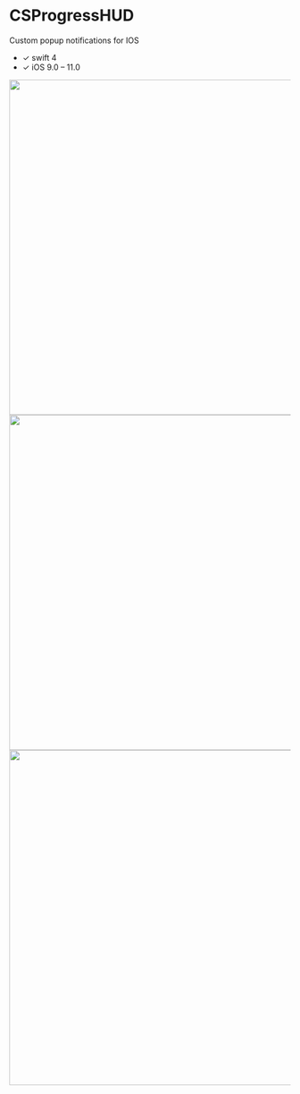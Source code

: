 # CSProgressHUD
Custom popup notifications for IOS

* ✓ swift 4
* ✓ iOS 9.0 – 11.0

<img src="https://raw.githubusercontent.com/tungthanhnguyen/CSProgressHUD/master/Screenshoots/iPhoneX-01.png" height=600 /> <img src="https://raw.githubusercontent.com/tungthanhnguyen/CSProgressHUD/master/Screenshoots/iPhoneX-02.png" height=600 /> <img src="https://raw.githubusercontent.com/tungthanhnguyen/CSProgressHUD/master/Screenshoots/iPhoneX-03.png" height=600 />